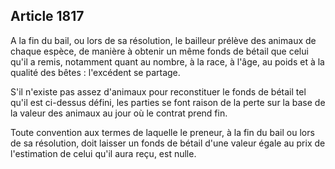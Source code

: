 Article 1817
----
A la fin du bail, ou lors de sa résolution, le bailleur prélève des animaux de
chaque espèce, de manière à obtenir un même fonds de bétail que celui qu'il a
remis, notamment quant au nombre, à la race, à l'âge, au poids et à la qualité
des bêtes : l'excédent se partage.

S'il n'existe pas assez d'animaux pour reconstituer le fonds de bétail tel qu'il
est ci-dessus défini, les parties se font raison de la perte sur la base de la
valeur des animaux au jour où le contrat prend fin.

Toute convention aux termes de laquelle le preneur, à la fin du bail ou lors de
sa résolution, doit laisser un fonds de bétail d'une valeur égale au prix de
l'estimation de celui qu'il aura reçu, est nulle.
